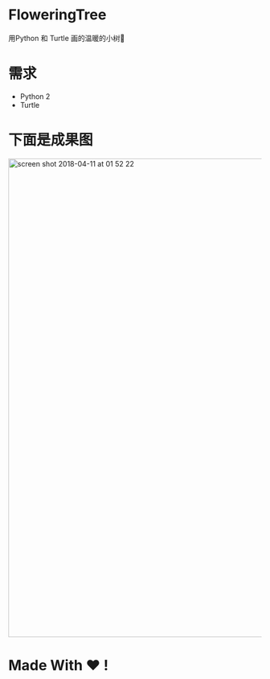 # FloweringTree
用Python 和 Turtle 画的温暖的小树🌲

# 需求
- Python 2
- Turtle

# 下面是成果图
<img width="952" alt="screen shot 2018-04-11 at 01 52 22" src="https://user-images.githubusercontent.com/17794470/38574389-486f79f4-3d2b-11e8-8dc9-bba0c61742c2.png">

# Made With ♥︎ !
